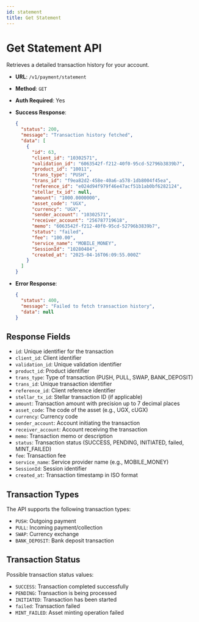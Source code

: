 ```yaml
---
id: statement
title: Get Statement
---
```


# Get Statement API

Retrieves a detailed transaction history for your account.

- **URL**: `/v1/payment/statement`
- **Method**: `GET`
- **Auth Required**: Yes

- **Success Response**:
  ```json
  {
    "status": 200,
    "message": "Transaction history fetched",
    "data": [
      {
        "id": 63,
        "client_id": "10302571",
        "validation_id": "6063542f-f212-40f0-95cd-52796b3839b7",
        "product_id": "10011",
        "trans_type": "PUSH",
        "trans_id": "f9ea82d2-458e-40a6-a578-1db8004f45ea",
        "reference_id": "e024d94f979f46e47acf51b1ab0bf6282124",
        "stellar_tx_id": null,
        "amount": "1000.0000000",
        "asset_code": "UGX",
        "currency": "UGX",
        "sender_account": "10302571",
        "receiver_account": "256787719618",
        "memo": "6063542f-f212-40f0-95cd-52796b3839b7",
        "status": "failed",
        "fee": "100.00",
        "service_name": "MOBILE_MONEY",
        "SessionId": "10280484",
        "created_at": "2025-04-16T06:09:55.000Z"
      }
    ]
  }
  ```

- **Error Response**:
  ```json
  {
    "status": 400,
    "message": "Failed to fetch transaction history",
    "data": null
  }
  ```

## Response Fields

- `id`: Unique identifier for the transaction
- `client_id`: Client identifier
- `validation_id`: Unique validation identifier
- `product_id`: Product identifier
- `trans_type`: Type of transaction (PUSH, PULL, SWAP, BANK_DEPOSIT)
- `trans_id`: Unique transaction identifier
- `reference_id`: Client reference identifier
- `stellar_tx_id`: Stellar transaction ID (if applicable)
- `amount`: Transaction amount with precision up to 7 decimal places
- `asset_code`: The code of the asset (e.g., UGX, cUGX)
- `currency`: Currency code
- `sender_account`: Account initiating the transaction
- `receiver_account`: Account receiving the transaction
- `memo`: Transaction memo or description
- `status`: Transaction status (SUCCESS, PENDING, INITIATED, failed, MINT_FAILED)
- `fee`: Transaction fee
- `service_name`: Service provider name (e.g., MOBILE_MONEY)
- `SessionId`: Session identifier
- `created_at`: Transaction timestamp in ISO format

## Transaction Types

The API supports the following transaction types:
- `PUSH`: Outgoing payment
- `PULL`: Incoming payment/collection
- `SWAP`: Currency exchange
- `BANK_DEPOSIT`: Bank deposit transaction

## Transaction Status

Possible transaction status values:
- `SUCCESS`: Transaction completed successfully
- `PENDING`: Transaction is being processed
- `INITIATED`: Transaction has been started
- `failed`: Transaction failed
- `MINT_FAILED`: Asset minting operation failed
